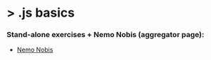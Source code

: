 # > .js basics
### Stand-alone exercises + Nemo Nobis (aggregator page):
<ul>
  <li><a href="https://samarog.github.io/vanilla-js/"> Nemo Nobis </a></li>
</ul>
